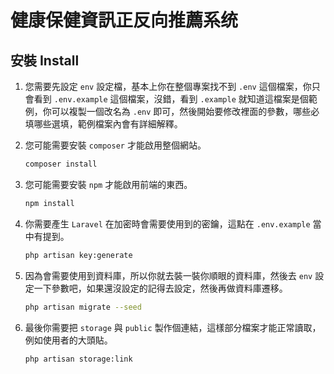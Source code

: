 # 健康保健資訊正反向推薦系统

## 安裝 Install

1. 您需要先設定 `env` 設定檔，基本上你在整個專案找不到 `.env` 這個檔案，你只會看到 `.env.example` 這個檔案，沒錯，看到 `.example` 就知道這檔案是個範例，你可以複製一個改名為 `.env` 即可，然後開始要修改裡面的參數，哪些必填哪些選填，範例檔案內會有詳細解釋。

2. 您可能需要安裝 `composer` 才能啟用整個網站。

    ```sh
    composer install
    ```

3. 您可能需要安裝 `npm` 才能啟用前端的東西。

    ```sh
    npm install
    ```

4. 你需要產生 `Laravel` 在加密時會需要使用到的密鑰，這點在 `.env.example` 當中有提到。

    ```sh
    php artisan key:generate
    ```

5. 因為會需要使用到資料庫，所以你就去裝一裝你順眼的資料庫，然後去 `env` 設定一下參數吧，如果還沒設定的記得去設定，然後再做資料庫遷移。

    ```sh
    php artisan migrate --seed
    ```

6. 最後你需要把 `storage` 與 `public` 製作個連結，這樣部分檔案才能正常讀取，例如使用者的大頭貼。

    ```sh
    php artisan storage:link
    ```
